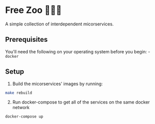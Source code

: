 # Free Zoo 🐶🐱🙉

A simple collection of interdependent micorservices.

## Prerequisites

You'll need the following on your operating system before you begin: - `docker`

## Setup

1. Build the micorservices' images by running:

```sh
make rebuild
```

2. Run docker-compose to get all of the services on the same docker network

```sh
docker-compose up
```
